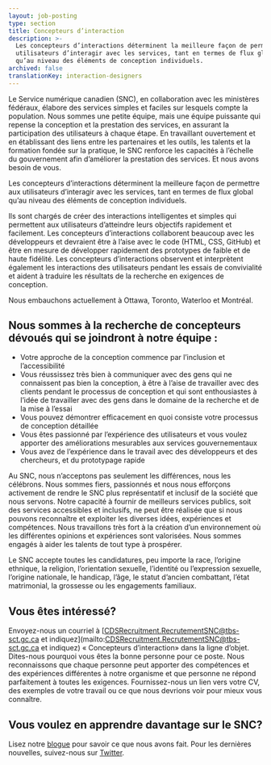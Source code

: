 ```yaml
---
layout: job-posting
type: section
title: Concepteurs d’interaction
description: >-
  Les concepteurs d’interactions déterminent la meilleure façon de permettre aux
  utilisateurs d’interagir avec les services, tant en termes de flux global
  qu’au niveau des éléments de conception individuels.
archived: false
translationKey: interaction-designers
---
```

Le Service numérique canadien (SNC), en collaboration avec les ministères fédéraux, élabore des services simples et faciles sur lesquels compte la population. Nous sommes une petite équipe, mais une équipe puissante qui repense la conception et la prestation des services, en assurant la participation des utilisateurs à chaque étape. En travaillant ouvertement et en établissant des liens entre les partenaires et les outils, les talents et la formation fondée sur la pratique, le SNC renforce les capacités à l’échelle du gouvernement afin d’améliorer la prestation des services. Et nous avons besoin de vous.

Les concepteurs d’interactions déterminent la meilleure façon de permettre aux utilisateurs d’interagir avec les services, tant en termes de flux global qu’au niveau des éléments de conception individuels.

Ils sont chargés de créer des interactions intelligentes et simples qui permettent aux utilisateurs d’atteindre leurs objectifs rapidement et facilement. Les concepteurs d’interactions collaborent beaucoup avec les développeurs et devraient être à l’aise avec le code (HTML, CSS, GitHub) et être en mesure de développer rapidement des prototypes de faible et de haute fidélité. Les concepteurs d’interactions observent et interprètent également les interactions des utilisateurs pendant les essais de convivialité et aident à traduire les résultats de la recherche en exigences de conception. 

Nous embauchons actuellement à Ottawa, Toronto, Waterloo et Montréal.

## Nous sommes à la recherche de concepteurs dévoués qui se joindront à notre équipe :
* Votre approche de la conception commence par l’inclusion et l’accessibilité
* Vous réussissez très bien à communiquer avec des gens qui ne connaissent pas bien la conception, à être à l’aise de travailler avec des clients pendant le processus de conception et qui sont enthousiastes à l’idée de travailler avec des gens dans le domaine de la recherche et de la mise à l’essai
* Vous pouvez démontrer efficacement en quoi consiste votre processus de conception détaillée
* Vous êtes passionné par l’expérience des utilisateurs et vous voulez apporter des améliorations mesurables aux services gouvernementaux
* Vous avez de l’expérience dans le travail avec des développeurs et des chercheurs, et du prototypage rapide

Au SNC, nous n’acceptons pas seulement les différences, nous les célébrons. Nous sommes fiers, passionnés et nous nous efforçons activement de rendre le SNC plus représentatif et inclusif de la société que nous servons. Notre capacité à fournir de meilleurs services publics, soit des services accessibles et inclusifs, ne peut être réalisée que si nous pouvons reconnaître et exploiter les diverses idées, expériences et compétences. Nous travaillons très fort à la création d’un environnement où les différentes opinions et expériences sont valorisées. Nous sommes engagés à aider les talents de tout type à prospérer.

Le SNC accepte toutes les candidatures, peu importe la race, l’origine ethnique, la religion, l’orientation sexuelle, l’identité ou l’expression sexuelle, l’origine nationale, le handicap, l’âge, le statut d’ancien combattant, l’état matrimonial, la grossesse ou les engagements familiaux.

## Vous êtes intéressé?
Envoyez-nous un courriel à [CDSRecruitment.RecrutementSNC@tbs-sct.gc.ca et indiquez](mailto:CDSRecruitment.RecrutementSNC@tbs-sct.gc.ca et indiquez) « Concepteurs d’interaction» dans la ligne d’objet. Dites-nous pourquoi vous êtes la bonne personne pour ce poste. Nous reconnaissons que chaque personne peut apporter des compétences et des expériences différentes à notre organisme et que personne ne répond parfaitement à toutes les exigences. Fournissez-nous un lien vers votre CV, des exemples de votre travail ou ce que nous devrions voir pour mieux vous connaître.

## Vous voulez en apprendre davantage sur le SNC? 
Lisez notre [blogue](https://numerique.canada.ca/blogue/) pour savoir ce que nous avons fait.
Pour les dernières nouvelles, suivez-nous sur [Twitter](https://twitter.com/snc_gc?lang=fr).


